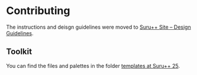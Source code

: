 # Contributing

The instructions and deisgn guidelines were moved to [Suru++ Site – Design Guidelines](https://gusbemacbe.github.io/suru-plus-site/guidelines.html).

## Toolkit

You can find the files and palettes in the folder [templates at Suru++ 25](https://github.com/gusbemacbe/suru-plus/tree/master/templates). 